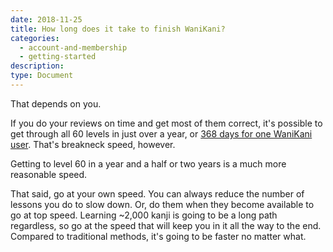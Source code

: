 ```yaml
---
date: 2018-11-25
title: How long does it take to finish WaniKani?
categories:
  - account-and-membership
  - getting-started
description:
type: Document
---
```


That depends on you.

If you do your reviews on time and get most of them correct, it's possible to get through all 60 levels in just over a year, or [368 days for one WaniKani user](https://community.wanikani.com/t/my-journey-of-368-days-the-wk-ultimate-guide/31318). That's breakneck speed, however.

Getting to level 60 in a year and a half or two years is a much more reasonable speed.

That said, go at your own speed. You can always reduce the number of lessons you do to slow down. Or, do them when they become available to go at top speed. Learning ~2,000 kanji is going to be a long path regardless, so go at the speed that will keep you in it all the way to the end. Compared to traditional methods, it's going to be faster no matter what.
